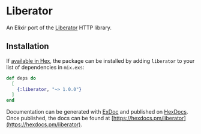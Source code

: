 # Liberator

An Elixir port of the [Liberator](https://clojure-liberator.github.io/liberator/) HTTP library.

## Installation

If [available in Hex](https://hex.pm/docs/publish), the package can be installed
by adding `liberator` to your list of dependencies in `mix.exs`:

```elixir
def deps do
  [
    {:liberator, "~> 1.0.0"}
  ]
end
```

Documentation can be generated with [ExDoc](https://github.com/elixir-lang/ex_doc)
and published on [HexDocs](https://hexdocs.pm). Once published, the docs can
be found at [https://hexdocs.pm/liberator](https://hexdocs.pm/liberator).
